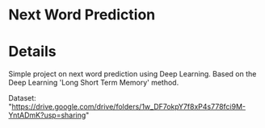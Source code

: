 <h1>Next Word Prediction</h1>

# Details

Simple project on next word prediction using Deep Learning.
Based on the Deep Learning 'Long Short Term Memory' method.

Dataset: "https://drive.google.com/drive/folders/1w_DF7okpY7f8xP4s778fci9M-YntADmK?usp=sharing"

